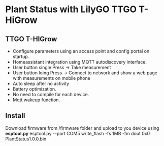 # Plant Status with LilyGO TTGO T-HiGrow
## TTGO T-HIGrow 
+ Configure parameters using an access point and config portal on startup.
+ Homeassistant integration using MQTT autodiscovery interface.
+ User button single Press -> Take measurement
+ User button loing Press -> Connect to network and show a web page with measurements on mobile phone
+ Auto sleep after no activity
+ Battery optimization.
+ No need to compile for each device.
+ Mqtt wakeup function.

## Install
Download firmware from /firmware folder and upload to you device using **esptool.py**
esptool.py --port COM5 write_flash -fs 1MB -fm dout 0x0 PlantStatus1.0.0.bin
